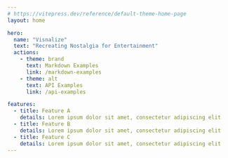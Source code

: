 ```yaml
---
# https://vitepress.dev/reference/default-theme-home-page
layout: home

hero:
  name: "Visnalize"
  text: "Recreating Nostalgia for Entertainment"
  actions:
    - theme: brand
      text: Markdown Examples
      link: /markdown-examples
    - theme: alt
      text: API Examples
      link: /api-examples

features:
  - title: Feature A
    details: Lorem ipsum dolor sit amet, consectetur adipiscing elit
  - title: Feature B
    details: Lorem ipsum dolor sit amet, consectetur adipiscing elit
  - title: Feature C
    details: Lorem ipsum dolor sit amet, consectetur adipiscing elit
---
```


<iconify-icon icon='pixelarticons:android' height="2rem" />
